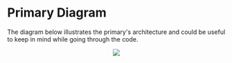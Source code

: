 # Primary Diagram
The diagram below illustrates the primary's architecture and could be useful to keep in mind while going through the code.

<p align="center">
  <img src="../.assets/diagram-primary.svg">
</p>
